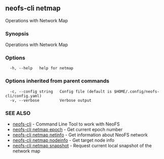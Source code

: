 ## neofs-cli netmap

Operations with Network Map

### Synopsis

Operations with Network Map

### Options

```
  -h, --help   help for netmap
```

### Options inherited from parent commands

```
  -c, --config string   Config file (default is $HOME/.config/neofs-cli/config.yaml)
  -v, --verbose         Verbose output
```

### SEE ALSO

* [neofs-cli](neofs-cli.md)	 - Command Line Tool to work with NeoFS
* [neofs-cli netmap epoch](neofs-cli_netmap_epoch.md)	 - Get current epoch number
* [neofs-cli netmap netinfo](neofs-cli_netmap_netinfo.md)	 - Get information about NeoFS network
* [neofs-cli netmap nodeinfo](neofs-cli_netmap_nodeinfo.md)	 - Get target node info
* [neofs-cli netmap snapshot](neofs-cli_netmap_snapshot.md)	 - Request current local snapshot of the network map

